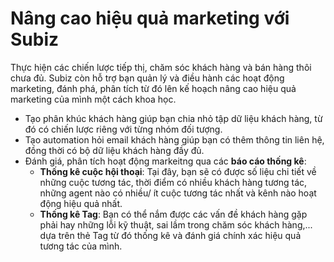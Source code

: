 # Nâng cao hiệu quả marketing với Subiz

Thực hiện các chiến lược tiếp thị, chăm sóc khách hàng và bán hàng thôi chưa đủ. Subiz còn hỗ trợ bạn quản lý và điều hành các hoạt động marketing, đánh phá, phân tích từ đó lên kế hoạch nâng cao hiệu quả marketing của mình một cách khoa học.

* Tạo phân khúc khách hàng giúp bạn chia nhỏ tập dữ liệu khách hàng, từ đó có chiến lược riêng với từng nhóm đối tượng.
* Tạo automation hỏi email khách hàng giúp bạn có thêm thông tin liên hệ, đồng thời có bộ dữ liệu khách hàng đầy đủ.
* Đánh giá, phân tích hoạt động markeitng qua các **báo cáo thống kê**:
  * **Thống kê cuộc hội thoại**: Tại đây, bạn sẽ có được số liệu chi tiết về những cuộc tương tác, thời điểm có nhiều khách hàng tương tác, những agent nào có nhiều/ ít cuộc tương tác nhất và kênh nào hoạt động hiệu quả nhất.
  * **Thống kê Tag**: Bạn có thể nắm được các vấn đề khách hàng gặp phải hay những lỗi kỹ thuật, sai lầm trong chăm sóc khách hàng,... dựa trên thẻ Tag từ đó thống kê và đánh giá chính xác hiệu quả tương tác của mình.

